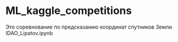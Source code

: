 # ML_kaggle_competitions
Это соревнование по предсказанию координат спутников Земли IDAO_Lipatov.ipynb
